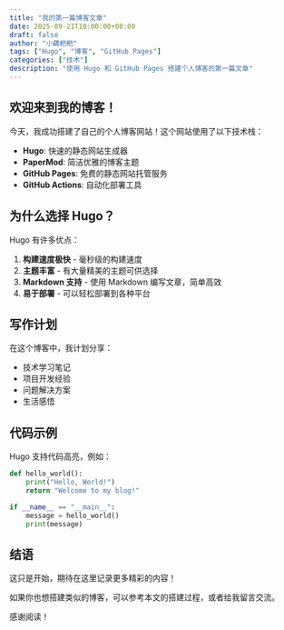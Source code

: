 ```yaml
---
title: "我的第一篇博客文章"
date: 2025-09-21T10:00:00+08:00
draft: false
author: "小藕粑粑"
tags: ["Hugo", "博客", "GitHub Pages"]
categories: ["技术"]
description: "使用 Hugo 和 GitHub Pages 搭建个人博客的第一篇文章"
---
```


## 欢迎来到我的博客！

今天，我成功搭建了自己的个人博客网站！这个网站使用了以下技术栈：

- **Hugo**: 快速的静态网站生成器
- **PaperMod**: 简洁优雅的博客主题
- **GitHub Pages**: 免费的静态网站托管服务
- **GitHub Actions**: 自动化部署工具

## 为什么选择 Hugo？

Hugo 有许多优点：

1. **构建速度极快** - 毫秒级的构建速度
2. **主题丰富** - 有大量精美的主题可供选择
3. **Markdown 支持** - 使用 Markdown 编写文章，简单高效
4. **易于部署** - 可以轻松部署到各种平台

## 写作计划

在这个博客中，我计划分享：

- 技术学习笔记
- 项目开发经验
- 问题解决方案
- 生活感悟

## 代码示例

Hugo 支持代码高亮，例如：

```python
def hello_world():
    print("Hello, World!")
    return "Welcome to my blog!"

if __name__ == "__main__":
    message = hello_world()
    print(message)
```

## 结语

这只是开始，期待在这里记录更多精彩的内容！

如果你也想搭建类似的博客，可以参考本文的搭建过程，或者给我留言交流。

感谢阅读！